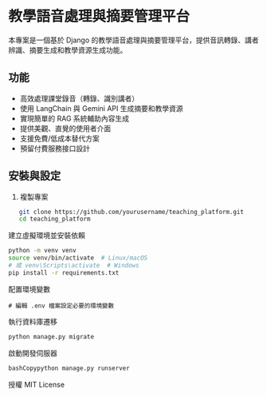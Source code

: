 # 教學語音處理與摘要管理平台

本專案是一個基於 Django 的教學語音處理與摘要管理平台，提供音訊轉錄、講者辨識、摘要生成和教學資源生成功能。

## 功能

- 高效處理課堂錄音（轉錄、識別講者）
- 使用 LangChain 與 Gemini API 生成摘要和教學資源
- 實現簡單的 RAG 系統輔助內容生成
- 提供美觀、直覺的使用者介面
- 支援免費/低成本替代方案
- 預留付費服務接口設計

## 安裝與設定

1. 複製專案

```bash
   git clone https://github.com/yourusername/teaching_platform.git
   cd teaching_platform
```

建立虛擬環境並安裝依賴

```bash
python -m venv venv
source venv/bin/activate  # Linux/macOS
# 或 venv\Scripts\activate  # Windows
pip install -r requirements.txt
```

配置環境變數

```cp .env.example .env
# 編輯 .env 檔案設定必要的環境變數
```

執行資料庫遷移

```bash
python manage.py migrate
```

啟動開發伺服器

```bash
bashCopypython manage.py runserver
```

授權
MIT License
